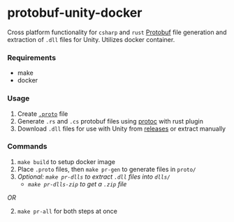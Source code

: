# protobuf-unity-docker

Cross platform functionality for `csharp` and `rust` [Protobuf](https://developers.google.com/protocol-buffers) file generation and extraction of `.dll` files for Unity.
Utilizes docker container.

### Requirements

- make
- docker

### Usage

1. Create [`.proto`](https://developers.google.com/protocol-buffers/) file
2. Generate `.rs` and `.cs` protobuf files using [protoc](https://github.com/protocolbuffers/protobuf/releases/tag/v3.14.0) with rust plugin
3. Download `.dll` files for use with Unity from [releases](https://github.com/kroonhorstdino/protobuf-unity/releases) or extract manually

### Commands

1. `make build` to setup docker image
2. Place `.proto` files, then `make pr-gen` to generate files in `proto/`
3. _Optional: `make pr-dlls` to extract `.dll` files into `dlls/`_
   - _`make pr-dlls-zip` to get a `.zip` file_

_OR_

2. `make pr-all` for both steps at once

